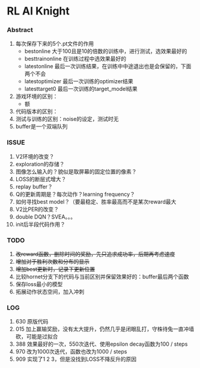 # RL AI Knight

### Abstract

1. 每次保存下来的5个.pt文件的作用
   - bestonline 大于100且是10的倍数的训练中，进行测试，选效果最好的
   - besttrainonline 在训练过程中选效果最好的
   - latestonline 最后一次训练结果，在训练中中途退出也是会保留的，下面两个不会
   - latestoptimizer 最后一次训练的optimizer结果
   - latesttarget0 最后一次训练的target_model结果
2. 游戏环境的区别：
   - 额
3. 代码版本的区别：
4. 测试与训练的区别：noise的设定，测试时无
5. buffer是一个双端队列

### ISSUE

1. V2环境的改变？
2. exploration的存储？
3. 图像怎么输入的？貌似是取屏幕的固定位置的像素？
4. LOSS的断层式增大？
5. replay buffer？
6. Q的更新周期是？每次动作？learning frequency？
7. 如何寻找best model？（要最稳定、胜率最高而不是某次reward最大
8. V2比PER的改变？
9. double DQN？SVEA。。。
10. init后半段代码作用？

### TODO

1. ~~改reward函数，删除时间的奖励，先只追求成功率，后期再考虑速度~~
2. ~~增加对于胜利次数和分布的显示~~
3. ~~增加best更新时，记录下更新位置~~
4. 比较hornet分支下的代码与当前区别并保留效果好的：buffer最后两个函数
5. 保存loss最小的模型
6. 拓展动作状态空间，加入冲刺

### LOG

1. 630 原版代码
2. 015 加上赢输奖励，没有太大提升，仍然几乎是闭眼乱打，守株待兔一直冲墙砍，可能是过拟合
3. 388 效果最好的一次，550次迭代、使用epsilon decay函数为100 / steps
4. 970 改为1000次迭代，函数也改为1000 / steps
5. 909 实现了1 2 3，但是没找到LOSS不降反升的原因